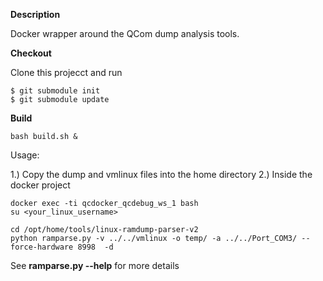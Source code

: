 **Description**

Docker wrapper around the QCom dump analysis tools.


**Checkout**


Clone this projecct and run

```
$ git submodule init
$ git submodule update
```

**Build**

```
bash build.sh &
```

Usage:

1.) Copy the dump and vmlinux files into the home directory
2.) Inside the docker project

```
docker exec -ti qcdocker_qcdebug_ws_1 bash
su <your_linux_username>
```

```
cd /opt/home/tools/linux-ramdump-parser-v2
python ramparse.py -v ../../vmlinux -o temp/ -a ../../Port_COM3/ --force-hardware 8998  -d
```

See **ramparse.py --help** for more details
